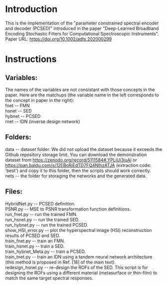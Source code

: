 # Introduction
This is the implementation of the "parameter constrained spectral encoder and decoder (PCSED)" introduced in the paper "Deep-Learned Broadband Encoding Stochastic Filters for Computational Spectroscopic Instruments". Paper URL: https://doi.org/10.1002/adts.202000299
# Instructions
## Variables:
The names of the variables are not consistant with those concepts in the paper. Here are the matchups (the variable name in the left corresponds to the concept in paper in the right):  
fnet -- FMN  
hsnet -- SED  
hybnet -- PCSED  
rnet -- IDN (inverse design network)  
## Folders:
data -- dataset folder. We did not upload the dataset because it exceeds the Github repository storage limit. You can download the demonstration dataset from https://zenodo.org/record/5111584#.YPLiUj3iuAI or https://pan.baidu.com/s/12EBoRjEdTD7FQ4NIhzATJA (extraction code: 'best') and copy it to this folder, then the scripts should work correctly.  
nets -- the folder for storaging the networks and the generated data.
## Files:
HybridNet.py -- PCSED definition.  
PSNR.py -- MSE to PSNR transformation function definitions.  
run_fnet.py -- run the trained FMN.  
run_hsnet.py -- run the trained SED.  
run_hybnet.py -- run the trained PCSED.  
show_HSI_error.py -- plot the hyperspectral image (HSI) reconstruction results of PCSED and SED.  
train_fnet.py -- train an FMN.  
train_hsnet.py -- train a SED.  
train_hybnet_Meta.py -- train a PCSED.  
train_tnet.py -- train an IDN using a tandem neural network architecture (this method is proposed in Ref. [18] of the main text).  
redesign_hsnet.py -- re-design the ROFs of the SED. This script is for designing the ROFs using a different material (metasurface or thin-film) to match the same target spectral responses.
